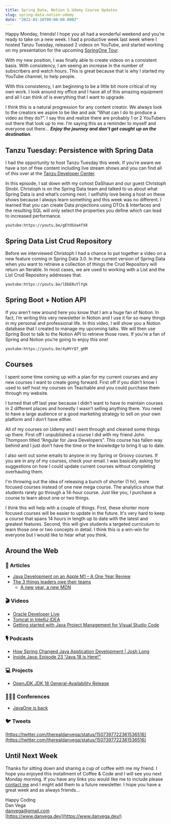 ```yaml
---
title: Spring Data, Notion & Udemy Course Updates
slug: spring-data-notion-udemy
date: "2022-03-28T09:00:00.000Z"
---
```


Happy Monday, friends! I hope you all had a wonderful weekend and you’re ready to take on a new week. I had a productive week last week where I hosted Tanzu Tuesday, released 2 videos on YouTube, and started working on my presentation for the upcoming [SpringOne Tour](https://tanzu.vmware.com/developer/springone-tour/).

With my new position, I was finally able to create videos on a consistent basis. With consistency, I am seeing an increase in the number of subscribers and watch hours. This is great because that is why I started my YouTube channel, to help people.

With this consistency, I am beginning to be a little bit more critical of my own work. I look around my office and I have all of this amazing equipment and all I can think of is everything that I want to upgrade.

I think this is a natural progression for any content creator. We always look to the creators we aspire to be like and ask “What can I do to produce a video as they do?”. I say this and realize there are probably 1 or 2 YouTubers out there that look up to me. I’m saying this as a reminder to myself and everyone out there... **_Enjoy the journey and don’t get caught up on the destination_**.

## Tanzu Tuesday: Persistence with Spring Data

I had the opportunity to host Tanzu Tuesday this week. If you’re aware we have a ton of free content including live stream shows and you can find all of this over at the [Tanzu Developer Center](https://tanzu.vmware.com/developer/).

In this episode, I sat down with my cohost DaShaun and our guest Christoph Strobl. Christoph is on the Spring Data team and talked to us about what Spring Data is and what’s coming next. I selfishly love being a host on these shows because I always learn something and this week was no different. I learned that you can create Data projections using DTOs & Interfaces and the resulting SQL will only select the properties you define which can lead to increased performance.

`youtube:https://youtu.be/gEYdSUa4fX8`

## Spring Data List Crud Repository

Before we interviewed Christoph I had a chance to put together a video on a new feature coming in Spring Data 3.0. In the current version of Spring Data when you want to retrieve a collection of things the Crud Repository will return an Iterable. In most cases, we are used to working with a List and the List Crud Repository addresses that.

`youtube:https://youtu.be/lDbE0uYlYgk`

## Spring Boot + Notion API

If you aren’t new around here you know that I am a huge fan of Notion. In fact, I’m writing this very newsletter in Notion and I use it for so many things in my personal and professional life. In this video, I will show you a Notion database that I created to manage my upcoming talks. We will then use Spring Boot to talk to the Notion API to retrieve those rows. If you’re a fan of Spring and Notion you’re going to enjoy this one!

`youtube:https://youtu.be/4yHYrQ7_gKM`

## Courses

I spent some time coming up with a plan for my current courses and any new courses I want to create going forward. First off if you didn’t know I used to self host my courses on Teachable and you could purchase them through my website.

I turned that off last year because I didn’t want to have to maintain courses in 2 different places and honestly I wasn’t selling anything there. You need to have a large audience or a good marketing strategy to sell on your own platform and I don’t have either.

All of my courses on Udemy and I went through and cleaned some things up there. First off I unpublished a course I did with my friend John Thompson titled “Angular for Java Developers”. This course has fallen way behind and I just don’t have the time or the knowledge to bring it up to date.

I also sent out some emails to anyone in my Spring or Groovy courses. If you are in any of my courses, check your email. I was basically asking for suggestions on how I could update current courses without completing overhauling them.

I'm throwing out the idea of releasing a bunch of shorter (1 hr), more focused courses instead of one new mega course. The analytics show that students rarely go through a 14-hour course. Just like you, I purchase a course to learn about one or two things.

I think this will help with a couple of things. First, these shorter more focused courses will be easier to update in the future. It's very hard to keep a course that spans 14 hours in length up to date with the latest and greatest features. Second, this will give students a targeted curriculum to learn those one or two concepts in detail. I think this is a win-win for everyone but I would like to hear what you think.

## Around the Web

### 📝 Articles

- [Java Development on an Apple M1 – A One Year Review](https://rieckpil.de/java-development-on-an-apple-m1-a-one-year-review/)
- [The 3 things leaders owe their teams](https://leaddev.com/team/three-things-leaders-owe-their-teams)
  - [A new year, a new MDN](https://hacks.mozilla.org/2022/03/a-new-year-a-new-mdn/)

### 🎬 Videos

- [Oracle Developer Live](https://developer.oracle.com/developer-live/java-innovations-mar-2022/)
- [Tomcat in IntelliJ IDEA](https://www.youtube.com/watch?v=ThBw3WBTw9Q)
- [Getting started with Java Project Management for Visual Studio Code](https://www.youtube.com/watch?v=kfLgJ61qg6Y)

### 🎙 Podcasts

- [How Spring Changed Java Application Development | Josh Long](https://www.youtube.com/watch?v=SFcAdJNGDOw)
- [Inside Java: Episode 23 “Java 18 is Here!”](https://inside.java/2022/03/22/podcast-023/)

### 💻 Projects

- [OpenJDK JDK 18 General-Availability Release](https://jdk.java.net/18/)

### 👨🏼‍💻 Conferences

- [JavaOne is back](https://www.oracle.com/cloudworld/javaone/)

### 🐦 Tweets

[https://twitter.com/therealdanvega/status/1507397722361536516](https://twitter.com/therealdanvega/status/1507397722361536516)

## Until Next Week

Thanks for sitting down and sharing a cup of coffee with me my friend. I hope you enjoyed this installment of Coffee & Code and I will see you next Monday morning. If you have any links you would like me to include please [contact me](http://twitter.com/therealdanvega) and I might add them to a future newsletter. I hope you have a great week and as always friends...

Happy Coding<br/>
Dan Vega<br/>
danvega@gmail.com<br/>
[https://www.danvega.dev](https://www.danvega.dev/)
